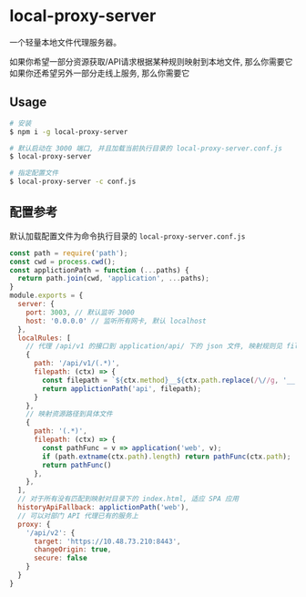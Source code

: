 # local-proxy-server

一个轻量本地文件代理服务器。  

如果你希望一部分资源获取/API请求根据某种规则映射到本地文件, 那么你需要它  
如果你还希望另外一部分走线上服务, 那么你需要它  

## Usage

``` bash
# 安装
$ npm i -g local-proxy-server

# 默认启动在 3000 端口, 并且加载当前执行目录的 local-proxy-server.conf.js
$ local-proxy-server

# 指定配置文件
$ local-proxy-server -c conf.js
```

## 配置参考

默认加载配置文件为命令执行目录的 `local-proxy-server.conf.js`  

``` javascript
const path = require('path');
const cwd = process.cwd();
const applictionPath = function (...paths) {
  return path.join(cwd, 'application', ...paths);
}
module.exports = {
  server: {
    port: 3003, // 默认监听 3000
    host: '0.0.0.0' // 监听所有网卡, 默认 localhost
  },
  localRules: [
    // 代理 /api/v1 的接口到 application/api/ 下的 json 文件, 映射规则见 filepath
    {
      path: '/api/v1/(.*)',
      filepath: (ctx) => {
        const filepath = `${ctx.method}__${ctx.path.replace(/\//g, '__')}.json`;
        return applictionPath('api', filepath);
      }
    },
    // 映射资源路径到具体文件
    {
      path: '(.*)',
      filepath: (ctx) => {
        const pathFunc = v => application('web', v);
        if (path.extname(ctx.path).length) return pathFunc(ctx.path);
        return pathFunc()
      },
    },
  ],
  // 对于所有没有匹配到映射对目录下的 index.html, 适应 SPA 应用
  historyApiFallback: applictionPath('web'),
  // 可以对部门 API 代理已有的服务上
  proxy: {
    '/api/v2': {
      target: 'https://10.48.73.210:8443',
      changeOrigin: true,
      secure: false
    }
  }
}
```

